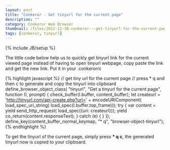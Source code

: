 ```yaml
---
layout: post
title: "Conkeror - Get tinyurl for the current page"
description: ""
category: Conkeror Web Browser
thumbnail: /files/2012-12-30-conkeror---get-tinyurl-for-the-current-page/tinyurl.png
tags: [conkeror, tinyurl]
---
```

{% include JB/setup %}

The little code below help us to quickly get tinyurl link for the current viewed
page instead of having to open tinyurl webpage, copy paste the link and get the
new link. Put it in your .conkerorrc

{% highlight javascript %}
// get tiny url for the current page
// press * q and then c to generate and copy the tinyurl into clipboard
define_browser_object_class(
    "tinyurl", "Get a tinyurl for the current page",
    function (I, prompt) {
        check_buffer(I.buffer, content_buffer);
        let createurl = 'http://tinyurl.com/api-create.php?url=' +
            encodeURIComponent(
                load_spec_uri_string(
                    load_spec(I.buffer.top_frame)));
        try {
            var content = yield send_http_request(
                load_spec({uri: createurl}));
            yield co_return(content.responseText);
        } catch (e) { }
    });
define_key(content_buffer_normal_keymap, "* q", "browser-object-tinyurl");
{% endhighlight %}

<!-- more -->

To get the tinyurl of the current page, simply press <span><b>* q c</b></span>,
the generated tinyurl now is copied to your clipboard.
